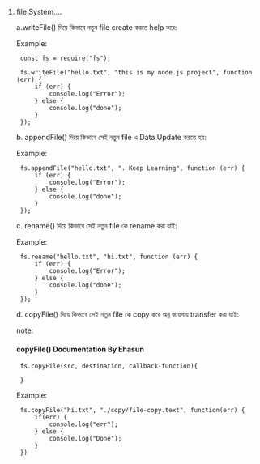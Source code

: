 1. file System....

   a.writeFile() দিয়ে কিভাবে নতুন file create করতে help করে:

    Example:

        const fs = require("fs");

        fs.writeFile("hello.txt", "this is my node.js project", function (err) {
            if (err) {
                console.log("Error");
            } else {
                console.log("done");
            }
        });

    b. appendFile() দিয়ে কিভাবে সেই নতুন file এ  Data Update করতে হয়:

    Example:

        fs.appendFile("hello.txt", ". Keep Learning", function (err) {
            if (err) {
                console.log("Error");
            } else {
                console.log("done");
            }
        });
    
    c. rename() দিয়ে কিভাবে সেই নতুন file কে rename করা যাই:

    Example:

        fs.rename("hello.txt", "hi.txt", function (err) {
            if (err) {
                console.log("Error");
            } else {
                console.log("done");
            }
        });

    d. copyFile() দিয়ে কিভাবে সেই নতুন file কে copy করে অন্ন জায়গায় transfer করা যাই:

    note: 
        <h4>copyFile() Documentation By Ehasun</h4>

        fs.copyFile(src, destination, callback-function){
            
        }

    Example:

        fs.copyFile("hi.txt", "./copy/file-copy.text", function(err) {
            if(err) {
                console.log("err");
            } else {
                console.log("Done");      
            }
        })

    